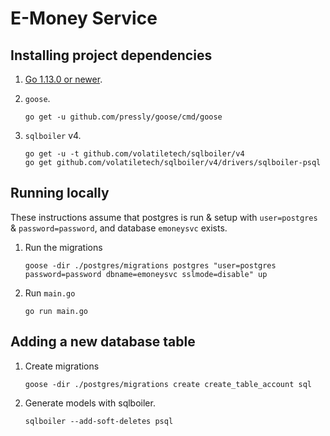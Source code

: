 # E-Money Service

## Installing project dependencies

1. [Go 1.13.0 or newer](https://golang.org/dl/).

1. `goose`.

    ```
    go get -u github.com/pressly/goose/cmd/goose
    ```

1. `sqlboiler` v4.

    ```
    go get -u -t github.com/volatiletech/sqlboiler/v4
    go get github.com/volatiletech/sqlboiler/v4/drivers/sqlboiler-psql
    ```

## Running locally

These instructions assume that postgres is run & setup with `user=postgres` & `password=password`, and database `emoneysvc` exists.

1. Run the migrations

    ```    
    goose -dir ./postgres/migrations postgres "user=postgres password=password dbname=emoneysvc sslmode=disable" up
    ```

1. Run `main.go`

    ```
    go run main.go
    ```

## Adding a new database table

1. Create migrations

    ```
    goose -dir ./postgres/migrations create create_table_account sql
    ```


1. Generate models with sqlboiler.

    ```
    sqlboiler --add-soft-deletes psql
    ```
